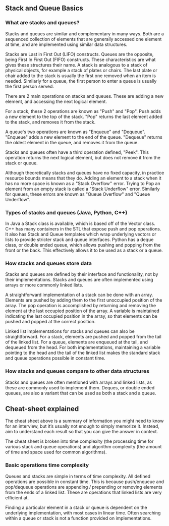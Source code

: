 ## Stack and Queue Basics

### What are stacks and queues?

Stacks and queues are similar and complementary in many ways. Both are a sequenced collection of elements that are generally accessed one element at time, and are implemented using similar data structures. 

Stacks are Last in First Out (LIFO) constructs. Queues are the opposite, being First In First Out (FIFO) constructs. These characteristics are what gives these structures their name. A stack is analogous to a stack of physical objects, for example a stack of plates or chairs. The last plate or chair added to the stack is usually the first one removed when an item is needed. Similarly for a queue, the first person to enter a queue is usually the first person served. 

There are 2 main operations on stacks and queues. These are adding a new element, and accessing the next logical element. 

For a stack, these 2 operations are known as "Push" and "Pop". Push adds a new element to the top of the stack. "Pop" returns the last element added to the stack, and removes it from the stack. 

A queue's two operations are known as "Enqueue" and "Dequeue". "Enqueue" adds a new element to the end of the queue. "Dequeue" returns the oldest element in the queue, and removes it from the queue. 

Stacks and queues often have a third operation defined, "Peek". This operation returns the next logical element, but does not remove it from the stack or queue. 

Although theoretically stacks and queues have no fixed capacity, in practice resource bounds means that they do. Adding an element to a stack when it has no more space is known as a "Stack Overflow'' error. Trying to Pop an element from an empty stack is called a "Stack Underflow" error. Similarly for queues, these errors are known as "Queue Overflow" and "Queue Underflow". 


### Types of stacks and queues (Java, Python, C++)

In Java a Stack class is available, which is based off of the Vector class. C++ has many containers in the STL that expose push and pop operations. It also has Stack and Queue templates which wrap underlying vectors or lists to provide stricter stack and queue interfaces. Python has a deque class, or double ended queue, which allows pushing and popping from the front or the back. This effectively allows it to be used as a stack or a queue. 


### How stacks and queues store data

Stacks and queues are defined by their interface and functionality, not by their implementations. Stacks and queues are often implemented using arrays or more commonly linked lists. 

A straightforward implementation of a stack can be done with an array. Elements are pushed by adding them to the first unoccupied position of the array. The pop operation is accomplished by returning and removing the element at the last occupied position of the array. A variable is maintained indicating the last occupied position in the array, so that elements can be pushed and popped at the correct position. 

Linked list implementations for stacks and queues can also be straightforward. For a stack, elements are pushed and popped from the tail of the linked list. For a queue, elements are enqueued at the tail, and dequeued from the head. For both implementations, maintaining a variable pointing to the head and the tail of the linked list makes the standard stack and queue operations possible in constant time. 


### How stacks and queues compare to other data structures

Stacks and queues are often mentioned with arrays and linked lists, as these are commonly used to implement them. Deques, or double ended queues, are also a variant that can be used as both a stack and a queue.


## Cheat-sheet explained
The cheat sheet above is a summary of information you might need to know for an interview, but it’s usually not enough to simply memorize it. Instead, aim to understand each result so that you can give the answer in context.

The cheat sheet is broken into time complexity (the processing time for various stack and queue operations) and algorithm complexity (the amount of time and space used for common algorithms). 

### Basic operations time complexity

Queues and stacks are simple in terms of time complexity. All defined operations are possible in constant time. This is because push/enqueue and pop/dequeue operations are appending / prepending or removing elements from the ends of a linked list. These are operations that linked lists are very efficient at. 

Finding a particular element in a stack or queue is dependent on the underlying implementation, with most cases in linear time. Often searching within a queue or stack is not a function provided on implementations. 

